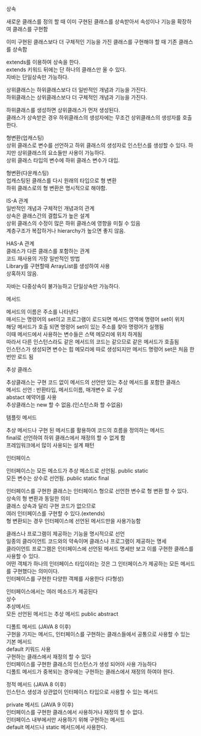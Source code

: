 상속    

새로운 클래스를 정의 할 때 이미 구현된 클래스를 상속받아서 속성이나 기능을 확장하여 클래스를 구현함    

이미 구현된 클래스보다 더 구체적인 기능을 가진 클래스를 구현해야 할 때 기존 클래스를 상속함    

extends를 이용하여 상속을 한다.  
extends 키워드 뒤에는 단 하나의 클래스만 올 수 있다.  
자바는 단일상속만 가능하다.    

상위클래스는 하위클래스보다 더 일반적인 개념과 기능을 가진다.  
하위클래스는 상위클래스보다 더 구체적인 개념과 기능을 가진다.    

하위클래스를 생성하면 상위클래스가 먼저 생성된다.  
클래스가 상속받은 경우 하위클래스의 생성자에는 무조건 상위클래스의 생성자를 호출한다.    

형변환(업캐스팅)  
상위 클래스로 변수를 선언하고 하위 클래스의 생성자로 인스턴스를 생성할 수 있다. 하지만 상위클래스의 요소들만 사용이 가능하다.  
상위 클래스 타입의 변수에 하위 클래스 변수가 대입.    

형변환(다운캐스팅)  
업캐스팅된 클래스를 다시 원래의 타입으로 형 변환  
하위 클래스로의 형 변환은 명시적으로 해야함.    

IS-A 관계  
일반적인 개념과 구체적인 개념과의 관계  
상속은 클래스간의 결합도가 높은 설계  
상위 클래스의 수정이 많은 하위 클래스에 영향을 미칠 수 있음  
계층구조가 복잡하거나 hierarchy가 높으면 좋지 않음.    

HAS-A 관계  
클래스가 다른 클래스를 포함하는 관계  
코드 재사용의 가장 일반적인 방법  
Library를 구현할때 ArrayList를 생성하여 사용  
상혹하지 않음.    

자바는 다중상속이 불가능하고 단일상속만 가능하다.      


메서드    

메서드의 이름은 주소를 나타낸다  
매서드는 명령어의 set이고 프로그램이 로드되면 메서드 영역에 명령어 set이 위치  
해당 메서드가 호출 되면 명령어 set이 있는 주소를 찾아 명령어가 실행됨  
이때 메서드에서 사용하는 변수들은 스택 메모리에 위치 하게됨  
따라서 다른 인스턴스라도 같은 메서드의 코드는 같으므로 같은 메서드가 호출됨  
인스턴스가 생성되면 변수는 힙 메모리에 따로 생성되지만 메서드 명령어 set은 처음 한번만 로드 됨    


추상 클래스    

추상클래스는 구현 코드 없이 메서드의 선언만 있는 추상 메서드를 포함한 클래스  
메서드 선언 : 반환타입, 메서드이름, 매개변수 로 구성  
abstact 예약어를 사용  
추상클래스는 new 할 수 없음.(인스턴스화 할 수없음)    

템플릿 메서드    

추상 메서드나 구현 된 메서드를 활용하여 코드의 흐름을 정의하는 메서드  
final로 선언하여 하위 클래스에서 재정의 할 수 없게 함  
프레임워크에서 많이 사용되는 설계 패턴    

인터페이스    

인터페이스는 모든 메소드가 추상 메소드로 선언됨. public static  
모든 변수는 상수로 선언됨. public static final    

인터페이스를 구현한 클래스는 인터페이스 형으로 선언한 변수로 형 변환 할 수 있다.  
상속의 형 변환과 동일한 의미  
클래스 상속과 달리 구현 코드가 없으므로  
여러 인터페이스를 구현할 수 있다.(extends)  
형 변환되는 경우 인터페이스에 선언된 메서드만을 사용가능함    

클래스나 프로그램이 제공하는 기능을 명시적으로 선언  
일종의 클라이언트 코드와의 약속이며 클래스나 프로그램이 제공하는 명세  
클라이언트 프로그램은 인터페이스에 선언된 메서드 명세만 보고 이를 구현한 클래스를 사용할 수 있다.  
어떤 객체가 하나의 인터페이스 타입이라는 것은 그 인터페이스가 제공하는 모든 메서드를 구현했다는 의미이다.  
인터페이스를 구현한 다양한 객체를 사용한다 (다형성)    

인터페이스에서는 여러 메소드가 제공된다  
상수  
추상메서드  
모든 선언된 메서드는 추상 메서드 public abstract    

디폴트 메서드 (JAVA 8 이후)  
구현을 가지는 메서드, 인터페이스를 구현하는 클래스들에서 공통으로 사용할 수 있는 기본 메서드  
default 키워드 사용  
구현하는 클래스에서 재정의 할 수 있다  
인터페이스를 구현한 클래스의 인스턴스가 생성 되어아 사용 가능하다  
디폴트 메서드가 중복되는 경우에는 구현하는 클래스에서 재정의 하여야 한다.    

정적 메서드 (JAVA 8 이후)  
인스턴스 생성과 상관없이 인터페이스 타입으로 사용할 수 있는 메서드    

private 메서드 (JAVA 9 이후)  
인터페이스를 구현한 클래스에서 사용하거나 재정의 할 수 없다.  
인터페이스 내부에서만 사용하기 위해 구현하는 메서드  
default 메서드나 static 메서드에서 사용한다.  
